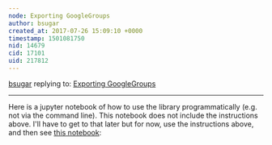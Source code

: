 ```yaml
---
node: Exporting GoogleGroups
author: bsugar
created_at: 2017-07-26 15:09:10 +0000
timestamp: 1501081750
nid: 14679
cid: 17101
uid: 217812
---
```




[bsugar](../profile/bsugar) replying to: [Exporting GoogleGroups](../notes/bsugar/07-25-2017/exporting-googlegroups)

----
Here is a jupyter notebook of how to use the library programmatically (e.g. not via the command line).  This notebook does not include the instructions above.  I'll have to get to that later but for now, use the instructions above, and then see [this notebook](https://github.com/skilfullycurled/plots-googlegroups/blob/master/ggexport.ipynb):